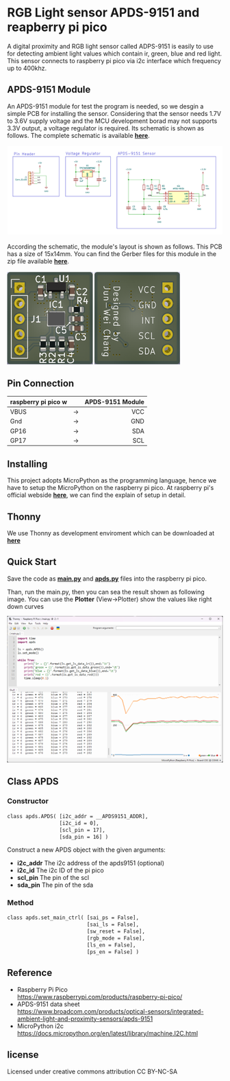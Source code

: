 # RGB Light sensor APDS-9151 and reapberry pi pico
A digital proximity and RGB light sensor called ADPS-9151 is easily to use for detecting ambient light values which contain ir, green, blue and red light. This  sensor connects to raspberry pi pico via i2c interface which frequency up to 400khz.

## APDS-9151 Module
An APDS-9151 module for test the program is needed, so we desgin a simple PCB for installing the sensor. 
Considering that the sensor needs 1.7V to 3.6V supply voltage and the MCU development borad may not supports 3.3V output, a voltage regulator is required.
Its schematic is shown as follows. The complete schematic is available [__here__](./module/APDS9151_Module.pdf).
<br>
<br>
![](./img/sch.png)
<br>
<br>
According the schematic, the module's layout is shown as follows. This PCB has a size of 15x14mm. You can find the Gerber files for this module in the zip file available [__here__](./module/gerber.zip).
<br>
<br>
<img src="./img/PCB_f.png" alt="image" width="200" height="auto">
<img src="./img/PCB_b.png" alt="image" width="200" height="auto">

## Pin Connection
| raspberry pi pico w | | APDS-9151 Module|
| :--- | :---: |---: |
| VBUS | -> | VCC |
| Gnd | -> | GND |
| GP16 | -> | SDA |
| GP17 | -> | SCL |
## Installing
This project adopts MicroPython as the programming language, hence we have to setup the MicroPython on the raspberry pi pico. At raspberry pi's official webside [__here__](https://www.raspberrypi.com/documentation/microcontrollers/micropython.html), we can find the explain of setup in detail.

## Thonny
We use Thonny as development enviroment which can be downloaded at [__here__](https://thonny.org/)

## Quick Start
Save the code as [__main.py__](./main.py) and [__apds.py__](./apds.py) files into the raspberry pi pico.


Than, run the main.py, then you can sea the result shown as following image. You can use the __Plotter__ (View->Plotter) show the values like right down curves
<br>

![image](./img/result.png)

## Class APDS
### Constructor

    class apds.APDS( [i2c_addr = __APDS9151_ADDR],
                     [i2c_id = 0],
                     [scl_pin = 17],
                     [sda_pin = 16] )

Construct a new APDS object with the given arguments:
* <b>i2c_addr</b> The i2c address of the apds9151 (optional)
* <b>i2c_id</b> The i2c ID of the pi pico
* <b>scl_pin</b> The pin of the scl
* <b>sda_pin</b> The pin of the sda

### Method

    class apds.set_main_ctrl( [sai_ps = False],
                              [sai_ls = False],
                              [sw_reset = False],
                              [rgb_mode = False],
                              [ls_en = False],
                              [ps_en = False] )


## Reference
* Raspberry Pi Pico <br>
https://www.raspberrypi.com/products/raspberry-pi-pico/
* APDS-9151 data sheet<br>
https://www.broadcom.com/products/optical-sensors/integrated-ambient-light-and-proximity-sensors/apds-9151
* MicroPython i2c<br>
https://docs.micropython.org/en/latest/library/machine.I2C.html

## license
Licensed under creative commons attribution CC BY-NC-SA
